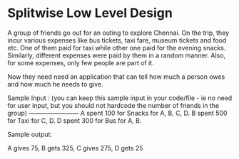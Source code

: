 # **Splitwise Low Level Design**



A group of friends go out for an outing to explore Chennai. On the trip, they incur various expenses like bus tickets, taxi fare, museum tickets and food etc. One of them paid for taxi while other one paid for the evening snacks. Similarly, different expenses were paid by them in a random manner. Also, for some expenses, only few people are part of it.

Now they need need an application that can tell how much a person owes and how much he needs to give.

Sample Input : (you can keep this sample input in your code/file - ie no need for user input, but you should not hardcode the number of friends in the group) ———————— A spent 100 for Snacks for A, B, C, D. B spent 500 for Taxi for C, D. D spent 300 for Bus for A, B.

Sample output:

A gives 75, B gets 325, C gives 275, D gets 25


